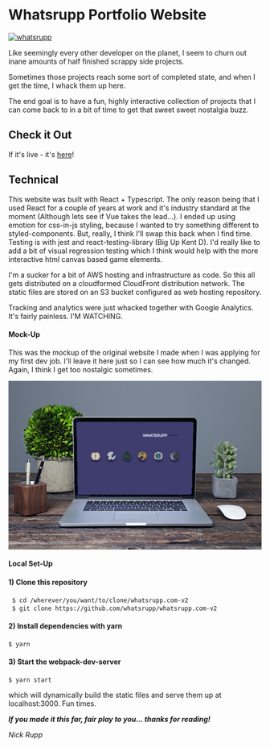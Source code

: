 # Whatsrupp Portfolio Website
[![whatsrupp](https://circleci.com/gh/whatsrupp/whatsrupp.com-v2.svg?style=svg)](https://app.circleci.com/pipelines/github/whatsrupp/whatsrupp.com-v2)

Like seemingly every other developer on the planet, I seem to churn out inane amounts of half finished scrappy side projects.  

Sometimes those projects reach some sort of completed state, and when I get the time, I whack them up here.

The end goal is to have a fun, highly interactive collection of projects that I can come back to in a bit of time to get that sweet sweet nostalgia buzz.

## Check it Out

If it's live - it's [here](https://www.nickrupp.co.uk/)!

## Technical


This website was built with React + Typescript. The only reason being that I used React for a couple of years at work and it's industry standard at the moment (Although lets see if Vue takes the lead...). 
I ended up using emotion for css-in-js styling, because I wanted to try something different to styled-components. But, really, I think I'll swap this back when I find time.
Testing is with jest and react-testing-library (Big Up Kent D). 
I'd really like to add a bit of visual regression testing which I think would help with the more interactive html canvas based game elements.

I'm a sucker for a bit of AWS hosting and infrastructure as code. So this all gets distributed on a cloudformed CloudFront distribution network. The static files are stored on an S3 bucket configured as web hosting repository.

Tracking and analytics were just whacked together with Google Analytics. It's fairly painless. I'M WATCHING.


#### Mock-Up
This was the mockup of the original website I made when I was applying for my first dev job. I'll leave it here just so I can see how much it's changed. Again, I think I get too nostalgic sometimes.

<img align="center" src="/docs/assets/mockup.png" alt="mock-up">



#### Local Set-Up

#### 1) Clone this repository

```
 $ cd /wherever/you/want/to/clone/whatsrupp.com-v2
 $ git clone https://github.com/whatsrupp/whatsrupp.com-v2
```


#### 2) Install dependencies with yarn

```
$ yarn
```

#### 3) Start the webpack-dev-server
```
$ yarn start
```
which will dynamically build the static files and serve them up at localhost:3000. Fun times.

**_If you made it this far, fair play to you... thanks for reading!_**

_Nick Rupp_